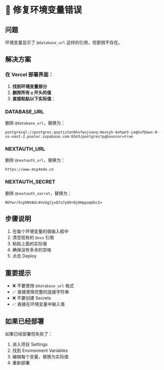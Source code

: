 # 🔧 修复环境变量错误

## 问题
环境变量显示了 `@database_url` 这样的引用，但密钥不存在。

## 解决方案

### 在 Vercel 部署界面：

1. **找到环境变量部分**
2. **删除所有 `@` 开头的值**
3. **直接粘贴以下实际值**：

### DATABASE_URL
删除 `@database_url`，替换为：
```
postgresql://postgres.qoytiztonbhxfwujvanq:Hexsyh-behpe3-jaqbuf@aws-0-us-east-2.pooler.supabase.com:6543/postgres?pgbouncer=true
```

### NEXTAUTH_URL
删除 `@nextauth_url`，替换为：
```
https://www.mcp4eda.cn
```

### NEXTAUTH_SECRET
删除 `@nextauth_secret`，替换为：
```
RDYwr/hcphNVAUc4VxUgJjxQ7u7yOUrQj6HppaqGbcI=
```

## 步骤说明

1. 在每个环境变量的值输入框中
2. 清空现有的 `@xxx` 引用
3. 粘贴上面的实际值
4. 确保没有多余的空格
5. 点击 Deploy

## 重要提示

- ❌ 不要使用 `@database_url` 格式
- ✅ 直接使用完整的连接字符串
- ❌ 不要创建 Secrets
- ✅ 直接在环境变量中输入值

## 如果已经部署

如果已经部署但失败了：
1. 进入项目 Settings
2. 找到 Environment Variables
3. 编辑每个变量，替换为实际值
4. 重新部署